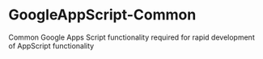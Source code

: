 # GoogleAppScript-Common
Common Google Apps Script functionality required for rapid development of AppScript functionality
